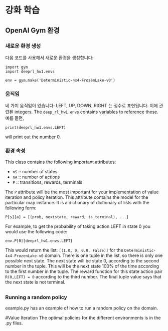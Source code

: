 # 강화 학습

## OpenAI Gym 환경
### 새로운 환경 생성

다음 코드를 사용해서 새로운 환경을 생성합니다: 

```
import gym
import deeprl_hw1.envs

env = gym.make('Deterministic-4x4-FrozenLake-v0')
```

### 움직임

네 가지 움직임이 있습니다: LEFT, UP, DOWN, RIGHT 는 정수로 표현됩니다. 이에 관련된 
integers. The `deep_rl_hw1.envs` contains variables to reference
these. 예를 들면,

```
print(deeprl_hw1.envs.LEFT)
```

will print out the number 0.

### 환경 속성

This class contains the following important attributes:

- `nS` :: number of states
- `nA` :: number of actions
- `P` :: transitions, rewards, terminals

The `P` attribute will be the most important for your implementation
of value iteration and policy iteration. This attribute contains the
model for the particular map instance. It is a dictionary of
dictionary of lists with the following form:

```
P[s][a] = [(prob, nextstate, reward, is_terminal), ...]
```

For example, to get the probability of taking action LEFT in state 0
you would use the following code:

```
env.P[0][deeprl_hw1.envs.LEFT]
```

This would return the list: `[(1.0, 0, 0.0, False)]` for the
`Deterministic-4x4-FrozenLake-v0` domain. There is one tuple in the
list, so there is only one possible next state. The next state will be
state 0, according to the second number in the tuple. This will be the
next state 100\% of the time according to the first number in the
tuple. The reward function for this state action pair `R(0,LEFT) = 0`
according to the third number. The final tuple value says that the
next state is not terminal.

##
### Running a random policy

example.py has an example of how to run a random policy on the domain.

#Value Iteration
The optimal policies for the different environments is in the <environment>.py files.
